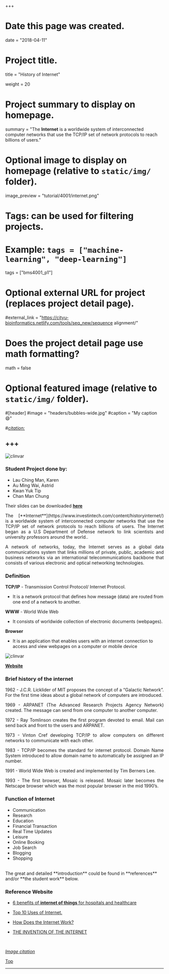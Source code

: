 +++
# Date this page was created.
date = "2018-04-11"

# Project title.
title = "History of Internet"

weight = 20
# Project summary to display on homepage.
summary = "The **Internet** is a worldwide system of interconnected computer networks that use the TCP/IP set of network protocols to reach billions of users."

# Optional image to display on homepage (relative to `static/img/` folder).
image_preview = "tutorial/4001/internet.png"

# Tags: can be used for filtering projects.
# Example: `tags = ["machine-learning", "deep-learning"]`
tags = ["bms4001_p1"]

# Optional external URL for project (replaces project detail page).
#external_link = "https://cityu-bioinformatics.netlify.com/tools/seq_new/sequence alignment/"


# Does the project detail page use math formatting?
math = false

# Optional featured image (relative to `static/img/` folder).
#[header]
#image = "headers/bubbles-wide.jpg"
#caption = "My caption :smile:"

#*[citation:](http://www.sequence-alignment.com/)*

+++
---
<img src="/img/tutorial/4001/internet.png" alt="clinvar" align="center">

<span id="top"></span>

### Student Project done by:

* Lau Ching Man, Karen   
* Au Ming Wai, Astrid        
* Kwan Yuk Tip	        
* Chan Man Chung             

Their slides can be downloaded [**here**](https://drive.google.com/open?id=1XcY_4At2wcsauVJMmsgIuhdtJdjZdGDf)

<p align="justify">The [**Internet**](https://www.investintech.com/content/historyinternet/) is a worldwide system of interconnected computer networks that use the TCP/IP set of network protocols to reach billions of users. The Internet began as a U.S Department of Defense network to link scientists and university professors around the world.. 

<p align="justify">A network of networks, today, the Internet serves as a global data communications system that links millions of private, public, academic and business networks via an international telecommunications backbone that consists of various electronic and optical networking technologies.

### Definition

**TCP/IP** - Transmission Control Protocol/ Internet Protocol.

* It is a network protocol that defines how message (data) are routed from one end of a network to another.

**WWW**  - World Wide Web              

* It consists of worldwide collection of electronic documents (webpages).

**Browser**  

* It is an application that enables users with an internet connection to access and view webpages on a computer or mobile device

<img src="/img/tutorial/4001/internet2.jpg" alt="clinvar" align="center">


[**Website**](https://www.investintech.com/content/historyinternet/)

### Brief history of the internet

<p align="justify">1962 - J.C.R. Licklider of MIT proposes the concept of a “Galactic Network”. For the first time ideas about a global network of computers are introduced. 

<p align="justify">1969 - ARPANET (The Advanced Research Projects Agency Network) created. The message can send from one computer to another computer.

<p align="justify">1972 - Ray Tomlinson creates the first program devoted to email. Mail can send back and front to the users and ARPANET.

<p align="justify">1973 - Vinton Cref developing TCP/IP to allow computers on different networks to communicate with each other.

<p align="justify">1983 - TCP/IP becomes the standard for internet protocol. Domain Name System introduced to allow domain name to automatically be assigned an IP number.

<p align="justify">1991 - World Wide Web is created and implemented by Tim Berners Lee.

<p align="justify">1993 - The first browser, Mosaic is released. Mosaic later becomes the Netscape browser which was the most popular browser in the mid 1990’s.

### Function of Internet

* Communication
* Research
* Education
* Financial Transaction
* Real Time Updates
* Leisure
* Online Booking
* Job Search
* Blogging
* Shopping

<br>
The great and detailed **introduction** could be found in **references** and/or **the student work** below.

### Reference Website

* [6 benefits of **internet of things** for hospitals and healthcare](https://readwrite.com/2016/07/18/top-6-benefits-internet-things-iot-hospitals-healthcare-facilities-ht1/)

* [Top 10 Uses of Internet.](http://top-10-list.org/2013/06/22/top-10-uses-of-internet/2)

* [How Does the Internet Work?](https://web.stanford.edu/class/msande91si/www-spr04/readings/week1/InternetWhitepaper.htm)

* [THE INVENTION OF THE INTERNET](http://www.history.com/topics/inventions/invention-of-the-internet)

<br>

[*Image citation*](https://hipertextual.com/archivo/2014/10/internet-cosas/)

[<i class="fa fa-hand-o-up fa-1x "></i>Top](#top)

---